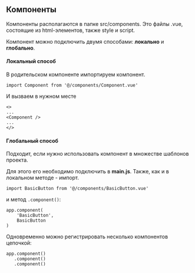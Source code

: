 ## Компоненты

Компоненты располагаются в папке src/components.
Это файлы .vue, состоящие из html-элементов, также style и script.

Компонент можно подключить двумя способами: **локально** и **глобально**.

#### Локальный способ

В родительском компоненте импортируем компонент.
```
import Component from '@/components/Component.vue'
```

И вызваем в нужном месте
```
<>
...
<Component />
...
</>
```

#### Глобальный способ

Подходит, если нужно использовать компонент в множестве шаблонов проекта.

Для этого его необходимо подключить в **main.js**.
Также, как и в локальном методе - импорт.
```
import BasicButton from '@/components/BasicButton.vue'
```
и метод `.component()`:

```
app.component(
    'BasicButton',
    BasicButton
)
```

Одновременно можно регистрировать несколько компонентов цепочкой:
```
app.component()
   .component()
   .component()
```